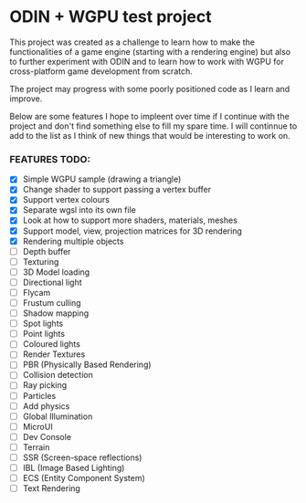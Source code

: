 # ODIN + WGPU test project

This project was created as a challenge to learn how to make the functionalities of
a game engine (starting with a rendering engine) but also to further experiment with
ODIN and to learn how to work with WGPU for cross-platform game development from
scratch.

The project may progress with some poorly positioned code as I learn and improve.

Below are some features I hope to impleent over time if I continue with the project
and don't find something else to fill my spare time. I will continnue to add to the
list as I think of new things that would be interesting to work on.

### FEATURES TODO:

- [x] Simple WGPU sample (drawing a triangle)
- [x] Change shader to support passing a vertex buffer
- [x] Support vertex colours
- [x] Separate wgsl into its own file
- [x] Look at how to support more shaders, materials, meshes
- [x] Support model, view, projection matrices for 3D rendering
- [x] Rendering multiple objects
- [ ] Depth buffer
- [ ] Texturing
- [ ] 3D Model loading
- [ ] Directional light
- [ ] Flycam
- [ ] Frustum culling
- [ ] Shadow mapping
- [ ] Spot lights
- [ ] Point lights
- [ ] Coloured lights
- [ ] Render Textures
- [ ] PBR (Physically Based Rendering)
- [ ] Collision detection
- [ ] Ray picking
- [ ] Particles
- [ ] Add physics
- [ ] Global Illumination
- [ ] MicroUI
- [ ] Dev Console
- [ ] Terrain
- [ ] SSR (Screen-space reflections)
- [ ] IBL (Image Based Lighting)
- [ ] ECS (Entity Component System)
- [ ] Text Rendering